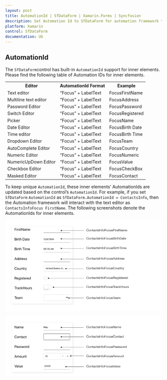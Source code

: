 ```yaml
---
layout: post
title: AutomationId | SfDataForm | Xamarin.Forms | Syncfusion
description: Set Automation Id to SfDataForm for automation framework to find and interact with control inner elements.
platform: Xamarin
control: SfDataForm
documentation: UG
---
```


## AutomationId

The `SfDataForm`control has built-in `AutomationId` support for inner elements. Please find the following table of Automation IDs for inner elements.

<table>
<tr>
<th align="center" >Editor</th>
<th align="center" >AutomationId Format</th>
<th align="center" >Example</th>
</tr>

<tr>
<td>Text editor</td>
<td>“Focus” + LabelText</td>
<td>FocusFirstName</td>
</tr>

<tr>
<td>Multiline text editor</td>
<td>“Focus” + LabelText</td>
<td>FocusAddress</td>
</tr>

<tr>
<td>Password Editor</td>
<td>“Focus” + LabelText</td>
<td>FocusPassword</td>
</tr>

<tr>
<td>Switch Editor</td>
<td>“Focus” + LabelText</td>
<td>FocusRegistered</td>
</tr>

<tr>
<td>Picker</td>
<td>“Focus” + LabelText</td>
<td>FocusName</td>
</tr>

<tr>
<td>Date Editor</td>
<td>“Focus” + LabelText</td>
<td>FocusBirth Date</td>
</tr>

<tr>
<td>Time editor</td>
<td>“Focus” + LabelText</td>
<td>FocusBirth Time</td>
</tr>

<tr>
<td>Dropdown Editor</td>
<td>“Focus” + LabelText</td>
<td>FocusTeam</td>
</tr>

<tr>
<td>AutoComplete Editor</td>
<td>“Focus” + LabelText</td>
<td>FocusCountry</td>
</tr>

<tr>
<td>Numeric Editor</td>
<td>“Focus” + LabelText</td>
<td>FocusNumeric</td>
</tr>

<tr>
<td>NumericUpDown Editor</td>
<td>“Focus” + LabelText</td>
<td>FocusValue</td>
</tr>

<tr>
<td>Checkbox Editor</td>
<td>“Focus” + LabelText</td>
<td>FocusCheckBox</td>
</tr>

<tr>
<td>Masked Editor</td>
<td>“Focus” + LabelText</td>
<td>FocusContact</td>
</tr>

</table>

To keep unique `AutomationId`, these inner elements’ AutomationIds are updated based on the control’s `AutomationId`.  For example, if you set `SfDataForm` `AutomationId` as `SfDataForm.AutomationId = ContactsInfo`, then the Automation framework will interact with the text editor as `ContactsInfoFocus FirstName`. The following screenshots denote the AutomationIds for inner elements.

![AutomationId support in Xamarin.Forms DataForm](SfDataForm_images/xamarin-forms-dataform-automationid.png)

![AutomationId support in Xamarin.Forms DataForm](SfDataForm_images/xamarin-forms-dataform-automation-id.png)